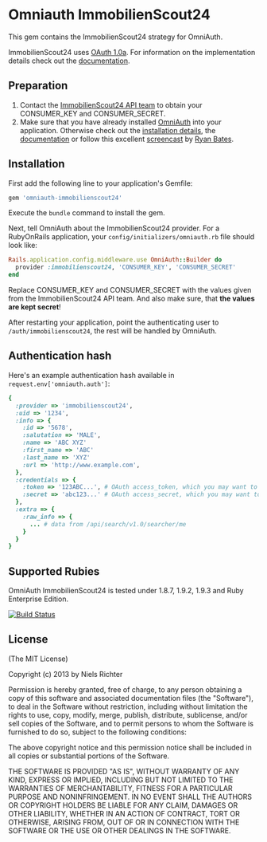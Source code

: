 # Omniauth ImmobilienScout24

This gem contains the ImmobilienScout24 strategy for OmniAuth.

ImmobilienScout24 uses [OAuth 1.0a](http://oauth.net/core/1.0a/). For information on the implementation details check out the [documentation](http://developerwiki.immobilienscout24.de/wiki/Authentication).

## Preparation

1. Contact the [ImmobilienScout24 API team](http://developer.immobilienscout24.de/rest-api/rest-api-zugang/) to obtain your CONSUMER_KEY and CONSUMER_SECRET.
2. Make sure that you have already installed [OmniAuth](https://github.com/intridea/omniauth/wiki) into your application. Otherwise check out the [installation details](https://github.com/intridea/omniauth), the [documentation](https://github.com/intridea/omniauth/wiki) or follow this excellent [screencast](http://railscasts.com/episodes/241-simple-omniauth-revised) by [Ryan Bates](http://railscasts.com/about).

## Installation

First add the following line to your application's Gemfile:

```ruby
gem 'omniauth-immobilienscout24'
```

Execute the ```bundle``` command to install the gem.

Next, tell OmniAuth about the ImmobilienScout24 provider. For a RubyOnRails application, your ```config/initializers/omniauth.rb``` file should look like:

```ruby
Rails.application.config.middleware.use OmniAuth::Builder do
  provider :immobilienscout24, 'CONSUMER_KEY', 'CONSUMER_SECRET'
end
```

Replace CONSUMER_KEY and CONSUMER_SECRET with the values given from the ImmobilienScout24 API team. And also make sure, that __the values are kept secret__!

After restarting your application, point the authenticating user to ```/auth/immobilienscout24```, the rest will be handled by OmniAuth.

## Authentication hash

Here's an example authentication hash available in ```request.env['omniauth.auth']```:

```ruby
{
  :provider => 'immobilienscout24',
  :uid => '1234',
  :info => {
    :id => '5678',
    :salutation => 'MALE',
    :name => 'ABC XYZ'
    :first_name => 'ABC'
    :last_name => 'XYZ'
    :url => 'http://www.example.com',
  },
  :credentials => {
    :token => '123ABC...', # OAuth access_token, which you may want to store
    :secret => 'abc123...' # OAuth access_secret, which you may want to store
  },
  :extra => {
    :raw_info => {
      ... # data from /api/search/v1.0/searcher/me
    }
  }
}
```

## Supported Rubies

OmniAuth ImmobilienScout24 is tested under 1.8.7, 1.9.2, 1.9.3 and Ruby Enterprise Edition.

[![Build Status](https://travis-ci.org/nlsrchtr/omniauth-immobilienscout24.png?branch=master)](https://travis-ci.org/nlsrchtr/omniauth-immobilienscout24)

## License

(The MIT License)

Copyright (c) 2013 by Niels Richter

Permission is hereby granted, free of charge, to any person obtaining a copy of this software and associated documentation files (the "Software"), to deal in the Software without restriction, including without limitation the rights to use, copy, modify, merge, publish, distribute, sublicense, and/or sell copies of the Software, and to permit persons to whom the Software is furnished to do so, subject to the following conditions:

The above copyright notice and this permission notice shall be included in all copies or substantial portions of the Software.

THE SOFTWARE IS PROVIDED "AS IS", WITHOUT WARRANTY OF ANY KIND, EXPRESS OR IMPLIED, INCLUDING BUT NOT LIMITED TO THE WARRANTIES OF MERCHANTABILITY, FITNESS FOR A PARTICULAR PURPOSE AND NONINFRINGEMENT. IN NO EVENT SHALL THE AUTHORS OR COPYRIGHT HOLDERS BE LIABLE FOR ANY CLAIM, DAMAGES OR OTHER LIABILITY, WHETHER IN AN ACTION OF CONTRACT, TORT OR OTHERWISE, ARISING FROM, OUT OF OR IN CONNECTION WITH THE SOFTWARE OR THE USE OR OTHER DEALINGS IN THE SOFTWARE.
